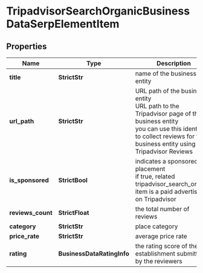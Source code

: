 # TripadvisorSearchOrganicBusinessDataSerpElementItem


## Properties

| Name | Type | Description | Notes |
|------------ | ------------- | ------------- | -------------|
**title** | **StrictStr** | name of the business entity |[optional]|
**url_path** | **StrictStr** | URL path of the business entity<br>URL path to the Tripadvisor page of the business entity<br>you can use this identifier to collect reviews for the business entity using Tripadvisor Reviews |[optional]|
**is_sponsored** | **StrictBool** | indicates a sponsored placement<br>if true, related tripadvisor_search_organic item is a paid advertising on Tripadvisor |[optional]|
**reviews_count** | **StrictFloat** | the total number of reviews |[optional]|
**category** | **StrictStr** | place category |[optional]|
**price_rate** | **StrictStr** | average price rate |[optional]|
**rating** | **BusinessDataRatingInfo** | the rating score of the establishment submitted by the reviewers |[optional]|